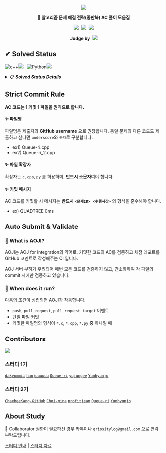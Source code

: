 <p align="center"> 
    <img src="https://user-images.githubusercontent.com/77003554/149657444-3df0e0b0-21e1-44f3-90ef-fc70e1f0775a.png">
</p> 

<p align="center"><b>📖 알고리즘 문제 해결 전략(종만북) AC 풀이 모음집</b></p>

<p align="center">
<a href="https://opensource.org/licenses/MIT"><img src="https://img.shields.io/badge/License-MIT-yellow.svg?style=flat-square"></a>&nbsp;
<a href="https://github.com/Queue-ri/Advanced-Algorithm-Study/actions/workflows/aoji-commit.yml"><img src="https://github.com/Queue-ri/Advanced-Algorithm-Study/actions/workflows/aoji-commit.yml/badge.svg"></a>&nbsp;
<a href="https://github.com/Queue-ri/Advanced-Algorithm-Study/actions/workflows/aoji-pr.yml"><img src="https://github.com/Queue-ri/Advanced-Algorithm-Study/actions/workflows/aoji-pr.yml/badge.svg?on=pull-request"></a>
</p>

<p align="center">
    <b>Judge by</b>&nbsp;
    <a href="https://algospot.com/">
        <img src="https://user-images.githubusercontent.com/77003554/149662725-c2dab312-52f2-42ec-99e4-3c90c5c013bd.png">
    </a>
</p>


## ✔ Solved Status
![c++](https://img.shields.io/badge/C++-333333.svg?style=flat-square&logo=c%2B%2B&logoColor=f34b7d)![](https://progress-bar.dev/23/?scale=120&width=150&suffix=+solved+/+120)&nbsp;&nbsp;
![Python](https://img.shields.io/badge/python-333333?style=flat-square&logo=python&logoColor=3672A5)![](https://progress-bar.dev/7/?scale=120&width=150&suffix=+solved+/+120)

<details>
    <summary>📋 <b><i>Solved Status Details</i></b></summary>
    <br />
    WIP...
</details>

## Strict Commit Rule

**AC 코드는 1 커밋 1 파일을 원칙으로 합니다.**

#### ✨ 파일명

파일명은 제출자의 **GitHub username** 으로 권장합니다. 동일 문제의 다른 코드도 제출하고 싶다면 `underscore`와 `숫자`로 구분합니다.
- ex1) Queue-ri.cpp
- ex2) Queue-ri_2.cpp

#### ✨ 파일 확장자

확장자는 `c`, `cpp`, `py` 를 허용하며, **반드시 소문자**여야 합니다.

#### ✨ 커밋 메시지

AC 코드를 커밋할 시 메시지는 **반드시 `<문제ID> <수행시간>`** 의 형식을 준수해야 합니다.
- ex) QUADTREE 0ms

## Auto Submit & Validate
### 🎯 What is AOJI?
AOJI는 AOJ for Integration의 약어로, 커밋한 코드의 AC를 검증하고 채점 레포트를 GitHub 코멘트로 작성해주는 CI 입니다.

AOJ 서버 부하가 우려되어 매번 모든 코드를 검증하지 않고, 간소화하여 각 파일의 commit 시에만 검증하고 있습니다.

### 🎯 When does it run?
다음의 조건이 성립되면 AOJI가 작동합니다.

- `push`, `pull_request`, `pull_request_target` 이벤트
- 단일 파일 커밋
- 커밋한 파일명의 형식이 `*.c`, `*.cpp`, `*.py` 중 하나일 때

## Contributors

<a href="https://github.com/Queue-ri/Advanced-Algorithm-Study/graphs/contributors">
  <img src="https://contrib.rocks/image?repo=Queue-ri/Advanced-Algorithm-Study" />
</a>

### 스터디 1기
[`dakyommii`](https://github.com/dakyommii) [`hanjuuuuuu`](https://github.com/hanjuuuuuu)
 [`Queue-ri`](https://github.com/Queue-ri) [`yujungee`](https://github.com/yujungee) [`Yunhyunjo`](https://github.com/Yunhyunjo)
 
### 스터디 2기
[`ChaeheeKang-GitHub`](https://github.com/ChaeheeKang-GitHub) [`Choi-mina`](https://github.com/Choi-mina) [`profitjean`](https://github.com/profitjean) [`Queue-ri`](https://github.com/Queue-ri) [`Yunhyunjo`](https://github.com/Yunhyunjo)


## About Study
📢 Collaborator 권한이 필요하신 경우 카톡이나 `qriositylog@gmail.com` 으로 연락 부탁드립니다.

[스터디 안내](https://github.com/Queue-ri/Advanced-Algorithm-Study/issues/114) | [스터디 자료](https://github.com/Queue-ri/Advanced-Algorithm-Study/issues/115)
